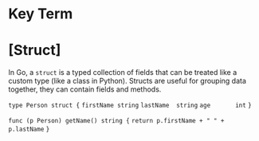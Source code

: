 # Key Term

# [Struct]
In Go, a `struct` is a typed collection of fields that can be treated like a custom 
type (like a class in Python). Structs are useful for grouping data together, they 
can contain fields and methods.

`type Person struct {`
    `firstName string`
    `lastName  string`
    `age       int`
`}`

`func (p Person) getName() string {`
    `return p.firstName + " " + p.lastName`
`}`